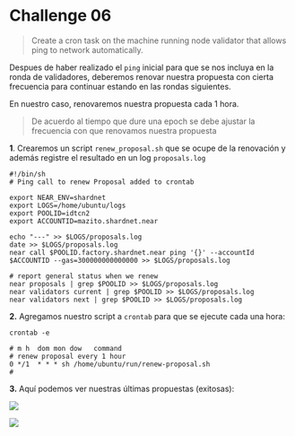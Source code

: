 # Challenge 06

> Create a cron task on the machine running node validator that allows ping to network automatically.

Despues de haber realizado el `ping` inicial para que se nos incluya en la ronda de validadores, deberemos renovar nuestra propuesta con cierta frecuencia para continuar estando en las rondas siguientes.

En nuestro caso, renovaremos nuestra propuesta cada 1 hora.

> De acuerdo al tiempo que dure una epoch se debe ajustar la frecuencia con que renovamos nuestra propuesta

**1**. Crearemos un script `renew_proposal.sh` que se ocupe de la renovación y además registre el resultado en un log `proposals.log`

~~~
#!/bin/sh
# Ping call to renew Proposal added to crontab

export NEAR_ENV=shardnet
export LOGS=/home/ubuntu/logs
export POOLID=idtcn2
export ACCOUNTID=mazito.shardnet.near

echo "---" >> $LOGS/proposals.log
date >> $LOGS/proposals.log
near call $POOLID.factory.shardnet.near ping '{}' --accountId $ACCOUNTID --gas=300000000000000 >> $LOGS/proposals.log

# report general status when we renew
near proposals | grep $POOLID >> $LOGS/proposals.log
near validators current | grep $POOLID >> $LOGS/proposals.log
near validators next | grep $POOLID >> $LOGS/proposals.log
~~~

**2.** Agregamos nuestro script a `crontab` para que se ejecute cada una hora:

~~~
crontab -e
~~~
~~~
# m h  dom mon dow   command
# renew proposal every 1 hour
0 */1  * * * sh /home/ubuntu/run/renew-proposal.sh
#
~~~

**3.** Aquí podemos ver nuestras últimas propuestas (exitosas):

![](./images/Selecci%C3%B3n_086.png)

![](./images/Selecci%C3%B3n_087.png)

